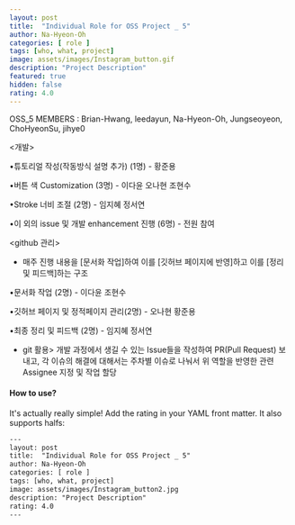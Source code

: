 ```yaml
---	
layout: post	
title:  "Individual Role for OSS Project _ 5"	
author: Na-Hyeon-Oh
categories: [ role ]	
tags: [who, what, project]
image: assets/images/Instagram_button.gif
description: "Project Description"	
featured: true	
hidden: false	
rating: 4.0	
---	
```


OSS_5 MEMBERS : Brian-Hwang, leedayun, Na-Hyeon-Oh, Jungseoyeon, ChoHyeonSu, jihye0


<개발>

•튜토리얼 작성(작동방식 설명 추가) (1명) - 황준용

•버튼 색 Customization (3명) - 이다윤 오나현 조현수

•Stroke 너비 조절 (2명) - 임지혜 정서연

•이 외의 issue 및 개발 enhancement 진행 (6명) - 전원 참여


<github 관리>

*  매주 진행 내용을 [문서화 작업]하여 이를 [깃허브 페이지에 반영]하고 이를 [정리 및 피드백]하는 구조

•문서화 작업 (2명) - 이다윤 조현수

•깃허브 페이지 및 정적페이지 관리(2명) - 오나현 황준용

•최종 정리 및 피드백 (2명) - 임지혜 정서연


*  git 활용> 개발 과정에서 생길 수 있는 Issue들을 작성하여 PR(Pull Request) 보내고, 각 이슈의 해결에 대해서는 주차별 이슈로 나눠서 위 역할을 반영한 관련 Assignee 지정 및 작업 할당



#### How to use?	

It's actually really simple! Add the rating in your YAML front matter. It also supports halfs:	

```html	
---	
layout: post	
title:  "Individual Role for OSS Project _ 5"	
author: Na-Hyeon-Oh
categories: [ role ]	
tags: [who, what, project]	
image: assets/images/Instagram_button2.jpg	
description: "Project Description"	
rating: 4.0	
---	
```
